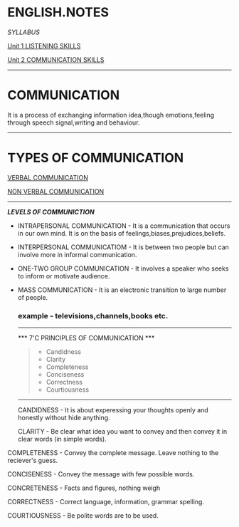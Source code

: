 
# ENGLISH.NOTES


*SYLLABUS*

[Unit 1 LISTENING SKILLS](https://github.com/Japmankaur/english.notes/blob/main/unit%201.md)

[Unit 2 COMMUNICATION SKILLS](https://github.com/Japmankaur/english.notes/blob/main/unit%202.md)

----

# COMMUNICATION
It is a process of exchanging information idea,though emotions,feeling through speech signal,writing and behaviour.

---


# TYPES OF COMMUNICATION

[VERBAL COMMUNICATION](https://github.com/Japmankaur/english.notes/blob/main/verbal%20communication.md)

[NON VERBAL COMMUNICATION](https://github.com/Japmankaur/english.notes/blob/main/non%20verbal%20communication.md)

---


***LEVELS OF COMMUNICTION***


- INTRAPERSONAL COMMUNICATION - It is a communication that occurs in our own mind. It is on the basis of feelings,biases,prejudices,beliefs.

- INTERPERSONAL COMMUNICATIOM - It is between two people but can involve more in informal communication.

- ONE-TWO GROUP COMMUNICATION - It involves a speaker who seeks to inform or motivate audience.

- MASS COMMUNICATION - It is an electronic transition to large number of people.
  ### example - televisions,channels,books etc.

  ---

  *** 7'C PRINCIPLES OF COMMUNICATION ***

  >- Candidness
  >- Clarity
  >- Completeness
  >- Conciseness
  >-  Correctness
  >-  Courtiousness
  
  ---
  
  CANDIDNESS - It is about experessing your thoughts openly and honestly without hide anything.

  CLARITY - Be clear what idea you want to convey and then convey it in clear words (in simple words).

COMPLETENESS - Convey the complete message. Leave nothing to the reciever's guess.

CONCISENESS - Convey the message with few possible words.

CONCRETENESS - Facts and figures, nothing weigh

CORRECTNESS - Correct language, information, grammar spelling.

COURTIOUSNESS - Be polite words are to be used.


  

  











